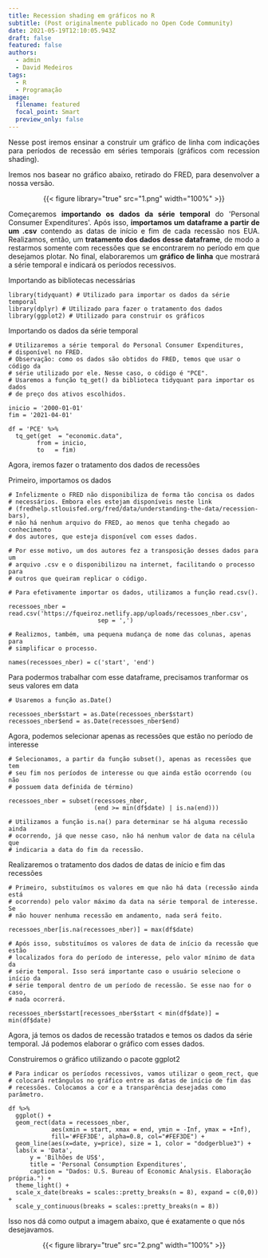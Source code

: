 ```yaml
---
title: Recession shading em gráficos no R
subtitle: (Post originalmente publicado no Open Code Community)
date: 2021-05-19T12:10:05.943Z
draft: false
featured: false
authors:
  - admin
  - David Medeiros
tags:
  - R
  - Programação
image:
  filename: featured
  focal_point: Smart
  preview_only: false
---
```

<div align="justify">

Nesse post iremos ensinar a construir um gráfico de linha com indicações para períodos de recessão em séries temporais (gráficos com recession shading). 

Iremos nos basear no gráfico abaixo, retirado do FRED, para desenvolver a nossa versão.

</div>
<div align="center">
{{< figure library="true" src="1.png" width="100%" >}}
</div>
<div align="justify">

Começaremos **importando os dados da série temporal** do 'Personal Consumer Expenditures'. Após isso, **importamos um dataframe a partir de um .csv** contendo as datas de início e fim de cada recessão nos EUA. Realizamos, então, um **tratamento dos dados desse dataframe**, de modo a restarmos somente com recessões que se encontrarem no período em que desejamos plotar. No final, elaboraremos um **gráfico de linha** que mostrará a série temporal e indicará os períodos recessivos.

</div>
Importando as bibliotecas necessárias

    library(tidyquant) # Utilizado para importar os dados da série temporal
    library(dplyr) # Utilizado para fazer o tratamento dos dados
    library(ggplot2) # Utilizado para construir os gráficos

Importando os dados da série temporal


    # Utilizaremos a série temporal do Personal Consumer Expenditures, 
    # disponível no FRED. 
    # Observação: como os dados são obtidos do FRED, temos que usar o código da 
    # série utilizado por ele. Nesse caso, o código é "PCE".
    # Usaremos a função tq_get() da biblioteca tidyquant para importar os dados
    # de preço dos ativos escolhidos.

    inicio = '2000-01-01'
    fim = '2021-04-01'

    df = 'PCE' %>%
      tq_get(get  = "economic.data",
            from = inicio,
            to   = fim)

Agora, iremos fazer o tratamento dos dados de recessões

Primeiro, importamos os dados


    # Infelizmente o FRED não disponibiliza de forma tão concisa os dados 
    # necessários. Embora eles estejam disponíveis neste link
    # (fredhelp.stlouisfed.org/fred/data/understanding-the-data/recession-bars),
    # não há nenhum arquivo do FRED, ao menos que tenha chegado ao conhecimento 
    # dos autores, que esteja disponível com esses dados.

    # Por esse motivo, um dos autores fez a transposição desses dados para um 
    # arquivo .csv e o disponibilizou na internet, facilitando o processo para
    # outros que queiram replicar o código.

    # Para efetivamente importar os dados, utilizamos a função read.csv().

    recessoes_nber = read.csv('https://fqueiroz.netlify.app/uploads/recessoes_nber.csv', 
                             sep = ',')

    # Realizmos, também, uma pequena mudança de nome das colunas, apenas para 
    # simplificar o processo.

    names(recessoes_nber) = c('start', 'end') 

Para podermos trabalhar com esse dataframe, precisamos tranformar os seus valores em data

    # Usaremos a função as.Date()

    recessoes_nber$start = as.Date(recessoes_nber$start)
    recessoes_nber$end = as.Date(recessoes_nber$end)

Agora, podemos selecionar apenas as recessões que estão no período de interesse

    # Selecionamos, a partir da função subset(), apenas as recessões que tem 
    # seu fim nos períodos de interesse ou que ainda estão ocorrendo (ou não 
    # possuem data definida de término)

    recessoes_nber = subset(recessoes_nber, 
                            (end >= min(df$date) | is.na(end)))

    # Utilizamos a função is.na() para determinar se há alguma recessão ainda 
    # ocorrendo, já que nesse caso, não há nenhum valor de data na célula que 
    # indicaria a data do fim da recessão.

Realizaremos o tratamento dos dados de datas de início e fim das recessões

    # Primeiro, substituímos os valores em que não há data (recessão ainda está 
    # ocorrendo) pelo valor máximo da data na série temporal de interesse. Se 
    # não houver nenhuma recessão em andamento, nada será feito.

    recessoes_nber[is.na(recessoes_nber)] = max(df$date)

    # Após isso, substituímos os valores de data de início da recessão que estão
    # localizados fora do período de interesse, pelo valor mínimo de data da 
    # série temporal. Isso será importante caso o usuário selecione o início da 
    # série temporal dentro de um período de recessão. Se esse nao for o caso, 
    # nada ocorrerá.

    recessoes_nber$start[recessoes_nber$start < min(df$date)] = min(df$date)

Agora, já temos os dados de recessão tratados e temos os dados da série temporal. Já podemos elaborar o gráfico com esses dados.

Construiremos o gráfico utilizando o pacote ggplot2

    # Para indicar os períodos recessivos, vamos utilizar o geom_rect, que 
    # colocará retângulos no gráfico entre as datas de início de fim das 
    # recessões. Colocamos a cor e a transparência desejadas como parâmetro.

    df %>%
      ggplot() +
      geom_rect(data = recessoes_nber, 
                aes(xmin = start, xmax = end, ymin = -Inf, ymax = +Inf), 
                fill='#FEF3DE', alpha=0.8, col="#FEF3DE") +
      geom_line(aes(x=date, y=price), size = 1, color = "dodgerblue3") +
      labs(x = 'Data',
          y = 'Bilhões de US$',
          title = 'Personal Consumption Expenditures',
          caption = "Dados: U.S. Bureau of Economic Analysis. Elaboração própria.") +
      theme_light() +
      scale_x_date(breaks = scales::pretty_breaks(n = 8), expand = c(0,0)) +
      scale_y_continuous(breaks = scales::pretty_breaks(n = 8))    

Isso nos dá como output a imagem abaixo, que é exatamente o que nós desejavamos.

<div align="center">
{{< figure library="true" src="2.png" width="100%" >}}
</div>
